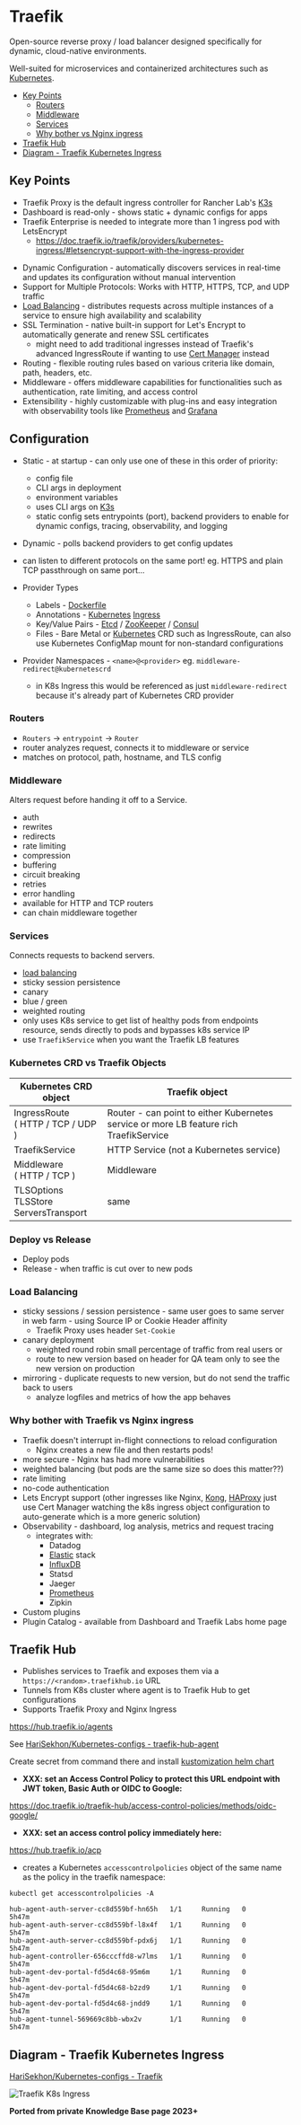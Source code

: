 # Traefik

Open-source reverse proxy / load balancer designed specifically for dynamic, cloud-native environments.

Well-suited for microservices and containerized architectures such as [Kubernetes](kubernetes.md).

<!-- INDEX_START -->

- [Key Points](#key-points)
  - [Routers](#routers)
  - [Middleware](#middleware)
  - [Services](#services)
  - [Why bother vs Nginx ingress](#why-bother-vs-nginx-ingress)
- [Traefik Hub](#traefik-hub)
- [Diagram - Traefik Kubernetes Ingress](#diagram---traefik-kubernetes-ingress)

<!-- INDEX_END -->

## Key Points

- Traefik Proxy is the default ingress controller for Rancher Lab's [K3s](k3s.md)
- Dashboard is read-only - shows static + dynamic configs for apps
- Traefik Enterprise is needed to integrate more than 1 ingress pod with LetsEncrypt
  - <https://doc.traefik.io/traefik/providers/kubernetes-ingress/#letsencrypt-support-with-the-ingress-provider>

<!-- -->

- Dynamic Configuration - automatically discovers services in real-time and updates its configuration without manual
  intervention
- Support for Multiple Protocols: Works with HTTP, HTTPS, TCP, and UDP traffic
- [Load Balancing](load-balancing.md) - distributes requests across multiple instances of a service to ensure
  high availability and scalability
- SSL Termination - native built-in support for Let's Encrypt to automatically generate and renew SSL certificates
  - might need to add traditional ingresses instead of Traefik's advanced IngressRoute if wanting to use
    [Cert Manager](kubernetes-production-ready-checklist.md#automatic-ssl---cert-manager) instead
- Routing - flexible routing rules based on various criteria like domain, path, headers, etc.
- Middleware - offers middleware capabilities for functionalities such as authentication, rate limiting, and access
  control
- Extensibility - highly customizable with plug-ins and easy integration with observability tools like
  [Prometheus](prometheus.md) and [Grafana](grafana.md)

## Configuration

- Static - at startup - can only use one of these in this order of priority:
  - config file
  - CLI args in deployment
  - environment variables
  - uses CLI args on [K3s](k3s.md)
  - static config sets entrypoints (port), backend providers to enable for dynamic configs, tracing, observability, and
    logging
- Dynamic - polls backend providers to get config updates

- can listen to different protocols on the same port! eg. HTTPS and plain TCP passthrough on same port...
- Provider Types
  - Labels - [Dockerfile](dockerfile.md)
  - Annotations - [Kubernetes](kubernetes.md)
    [Ingress](https://github.com/HariSekhon/Kubernetes-configs/blob/master/ingress.yaml)
  - Key/Value Pairs - [Etcd](etcd.md) / [ZooKeeper](zookeeper.md) / [Consul](consul.md)
  - Files - Bare Metal or [Kubernetes](kubernetes.md) CRD such as IngressRoute, can also use Kubernetes ConfigMap mount
    for non-standard configurations

- Provider Namespaces - `<name>@<provider>` eg. `middleware-redirect@kubernetescrd`
  - in K8s Ingress this would be referenced as just `middleware-redirect`
  because it's already part of Kubernetes CRD provider

### Routers

- `Routers` -> `entrypoint` -> `Router`
- router analyzes request, connects it to middleware or service
- matches on protocol, path, hostname, and TLS config

### Middleware

Alters request before handing it off to a Service.

- auth
- rewrites
- redirects
- rate limiting
- compression
- buffering
- circuit breaking
- retries
- error handling
- available for HTTP and TCP routers
- can chain middleware together

### Services

Connects requests to backend servers.

- [load balancing](load-balancing.md)
- sticky session persistence
- canary
- blue / green
- weighted routing
- only uses K8s service to get list of healthy pods from endpoints resource, sends directly to pods and bypasses k8s
  service IP
- use `TraefikService` when you want the Traefik LB features

### Kubernetes CRD vs Traefik Objects

| Kubernetes CRD object                      | Traefik object                                                                         |
|--------------------------------------------|----------------------------------------------------------------------------------------|
| IngressRoute<br>( HTTP / TCP / UDP )       | Router - can point to either Kubernetes service or more LB feature rich TraefikService |
| TraefikService                             | HTTP Service (not a Kubernetes service)                                                |
| Middleware<br>( HTTP / TCP )               | Middleware                                                                             |
| TLSOptions<br>TLSStore<br>ServersTransport | same                                                                                   |

### Deploy vs Release

- Deploy pods
- Release - when traffic is cut over to new pods

### Load Balancing

- sticky sessions / session persistence - same user goes to same server in web farm - using Source IP or Cookie Header
  affinity
  - Traefik Proxy uses header `Set-Cookie`
- canary deployment
  - weighted round robin small percentage of traffic from real users
    or
  - route to new version based on header for QA team only to see the new version on production
- mirroring - duplicate requests to new version, but do not send the traffic back to users
  - analyze logfiles and metrics of how the app behaves

### Why bother with Traefik vs Nginx ingress

- Traefik doesn't interrupt in-flight connections to reload configuration
  - Nginx creates a new file and then restarts pods!
- more secure - Nginx has had more vulnerabilities
- weighted balancing (but pods are the same size so does this matter??)
- rate limiting
- no-code authentication
- Lets Encrypt support (other ingresses like Nginx, [Kong](kong.md), [HAProxy](haproxy.md) just use Cert Manager
  watching the k8s ingress object configuration to auto-generate which is a more generic solution)
- Observability - dashboard, log analysis, metrics and request tracing
  - integrates with:
    - Datadog
    - [Elastic](elasticsearch.md) stack
    - [InfluxDB](influxdb.md)
    - Statsd
    - Jaeger
    - [Prometheus](prometheus.md)
    - Zipkin
- Custom plugins
- Plugin Catalog - available from Dashboard and Traefik Labs home page

## Traefik Hub

- Publishes services to Traefik and exposes them via a `https://<random>.traefikhub.io` URL
- Tunnels from K8s cluster where agent is to Traefik Hub to get configurations
- Supports Traefik Proxy and Nginx Ingress

<https://hub.traefik.io/agents>

See [HariSekhon/Kubernetes-configs - traefik-hub-agent](https://github.com/HariSekhon/Kubernetes-configs/tree/master/traefik-hub-agent)

Create secret from command there and install
[kustomization helm chart](https://github.com/HariSekhon/Kubernetes-configs/tree/master/traefik-hub-agent)

- **XXX: set an Access Control Policy to protect this URL endpoint with JWT token, Basic Auth or OIDC to Google:**

<https://doc.traefik.io/traefik-hub/access-control-policies/methods/oidc-google/>

- **XXX: set an access control policy immediately here:**

<https://hub.traefik.io/acp>

- creates a Kubernetes `accesscontrolpolicies` object of the same name as the policy in the traefik namespace:

```shell
kubectl get accesscontrolpolicies -A
```

```none
hub-agent-auth-server-cc8d559bf-hn65h   1/1     Running   0          5h47m
hub-agent-auth-server-cc8d559bf-l8x4f   1/1     Running   0          5h47m
hub-agent-auth-server-cc8d559bf-pdx6j   1/1     Running   0          5h47m
hub-agent-controller-656cccffd8-w7lms   1/1     Running   0          5h47m
hub-agent-dev-portal-fd5d4c68-95m6m     1/1     Running   0          5h47m
hub-agent-dev-portal-fd5d4c68-b2zd9     1/1     Running   0          5h47m
hub-agent-dev-portal-fd5d4c68-jndd9     1/1     Running   0          5h47m
hub-agent-tunnel-569669c8bb-wbx2v       1/1     Running   0          5h47m
```

## Diagram - Traefik Kubernetes Ingress

[HariSekhon/Kubernetes-configs - Traefik](https://github.com/HariSekhon/Kubernetes-configs/tree/master/traefik)

![Traefik K8s Ingress](https://raw.githubusercontent.com/HariSekhon/Diagrams-as-Code/master/images/kubernetes_traefik_ingress_gke.svg)

**Ported from private Knowledge Base page 2023+**

